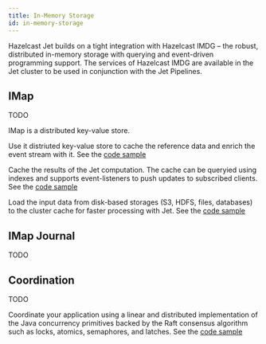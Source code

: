 ```yaml
---
title: In-Memory Storage
id: in-memory-storage
---
```


Hazelcast Jet builds on a tight integration with Hazelcast IMDG – the
robust, distributed in-memory storage with querying and event-driven
programming support. The services of Hazelcast IMDG are available in the
Jet cluster to be used in conjunction with the Jet Pipelines.

## IMap

TODO

IMap is a distributed key-value store.

Use it  distriuted key-value store to cache the reference data and
enrich the event stream with it. See the [code
sample](https://github.com/hazelcast/hazelcast-jet/blob/master/examples/enrichment/src/main/java/com/hazelcast/jet/examples/enrichment/Enrichment.java)

Cache the results of the Jet computation. The cache can be queryied
using indexes and supports event-listeners to push updates to subscribed
clients. See the [code
sample](https://github.com/hazelcast/hazelcast-jet/tree/master/examples/imdg-connectors/src/main/java/com/hazelcast/jet/examples/imdg)

Load the input data from disk-based storages (S3, HDFS, files,
databases) to the cluster cache for faster processing with Jet. See the
[code
sample](https://github.com/hazelcast/big-data-benchmark/tree/master/word-count/hdfs-to-map)

## IMap Journal

TODO

## Coordination

TODO

Coordinate your application using a linear and distributed
implementation of the Java concurrency primitives backed by the Raft
consensus algorithm such as locks, atomics, semaphores, and latches. See
the [code
sample](https://github.com/hazelcast/hazelcast-code-samples/tree/master/cp-subsystem)